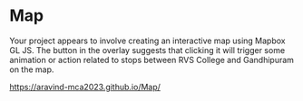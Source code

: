 # Map


Your project appears to involve creating an interactive map using Mapbox GL JS. The button in the overlay suggests that clicking it will trigger some animation or action related to stops between RVS College and Gandhipuram on the map.

https://aravind-mca2023.github.io/Map/
